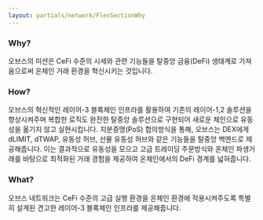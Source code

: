 ```yaml
---
layout: partials/network/FlexSectionWhy
---
```


### Why?

오브스의 미션은 CeFi 수준의 시세와 관련 기능들을 탈중앙 금융(DeFi) 생태계로 가져옴으로써 온체인 거래 환경을 혁신시키는 것입니다.

### How?

오브스의 혁신적인 레이어-3 블록체인 인프라를 활용하여 기존의 레이어-1,2 솔루션을 향상시켜주며 복합한 로직도 완전한 탈중앙 솔루션으로 구현되어 새로운 체인으로 유동성을 옮기지 않고 실현시킵니다. 지분증명(PoS) 합의방식을 통해, 오브스는 DEX에게 dLIMIT, dTWAP, 유동성 허브, 선물 유동성 허브와 같은 기능들을 탈중앙 백엔드로 제공해줍니다. 이는 결과적으로 유동성을 모으고 고급 트레이딩 주문방식와 온체인 파생거래를 바탕으로 최적화된 거래 경험을 제공하여 온체인에서의 DeFi 경계를 넓혀줍니다.

### What?

오브스 네트워크는 CeFi 수준의 고급 실행 환경을 온체인 환경에 적용시켜주도록 특별히 설계된 견고한 레이어-3 블록체인 인프라를 제공해줍니다.
